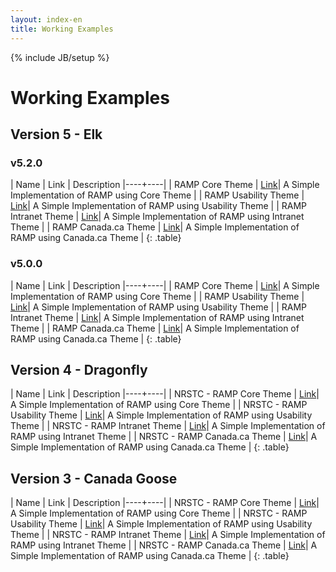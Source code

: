 ```yaml
---
layout: index-en
title: Working Examples
---
```

{% include JB/setup %}

# Working Examples

<div class="toc"></div>

## Version 5 - Elk

### v5.2.0

| Name | Link | Description
|----+----|
| RAMP Core Theme | [Link]({{BASE_PATH}}/demos/NRSTC/v5.2.0/ramp-pcar/ramp-en.html)| A Simple Implementation of RAMP using Core Theme |
| RAMP Usability Theme | [Link]({{BASE_PATH}}/demos/NRSTC/v5.2.0/ramp-theme-intranet/ramp-en.html)| A Simple Implementation of RAMP using Usability Theme |
| RAMP Intranet Theme | [Link]({{BASE_PATH}}/demos/NRSTC/v5.2.0/ramp-theme-intranet/ramp-en.html)| A Simple Implementation of RAMP using Intranet Theme |
| RAMP Canada.ca Theme | [Link]({{BASE_PATH}}/demos/NRSTC/v5.2.0/ramp-theme-canada/ramp-en.html)| A Simple Implementation of RAMP using Canada.ca Theme |
{: .table}


### v5.0.0

| Name | Link | Description
|----+----|
| RAMP Core Theme | [Link]({{BASE_PATH}}/demos/NRSTC/5.0/core/ramp-en.html)| A Simple Implementation of RAMP using Core Theme |
| RAMP Usability Theme | [Link]({{BASE_PATH}}/demos/NRSTC/5.0/usability/ramp-en.html)| A Simple Implementation of RAMP using Usability Theme |
| RAMP Intranet Theme | [Link]({{BASE_PATH}}/demos/NRSTC/5.0/intranet/ramp-en.html)| A Simple Implementation of RAMP using Intranet Theme |
| RAMP Canada.ca Theme | [Link]({{BASE_PATH}}/demos/NRSTC/5.0/canada/ramp-en.html)| A Simple Implementation of RAMP using Canada.ca Theme |
{: .table}

## Version 4 - Dragonfly

| Name | Link | Description
|----+----|
| NRSTC - RAMP Core Theme | [Link]({{BASE_PATH}}/demos/NRSTC/4.0/core/ramp-en.html)| A Simple Implementation of RAMP using Core Theme |
| NRSTC - RAMP Usability Theme | [Link]({{BASE_PATH}}/demos/NRSTC/4.0/usability/ramp-en.html)| A Simple Implementation of RAMP using Usability Theme |
| NRSTC - RAMP Intranet Theme | [Link]({{BASE_PATH}}/demos/NRSTC/4.0/intranet/ramp-en.html)| A Simple Implementation of RAMP using Intranet Theme |
| NRSTC - RAMP Canada.ca Theme | [Link]({{BASE_PATH}}/demos/NRSTC/4.0/canada/ramp-en.html)| A Simple Implementation of RAMP using Canada.ca Theme |
{: .table}


## Version 3 - Canada Goose

| Name | Link | Description
|----+----|
| NRSTC - RAMP Core Theme | [Link]({{BASE_PATH}}/demos/NRSTC/3.0/core/ramp-en.html)| A Simple Implementation of RAMP using Core Theme |
| NRSTC - RAMP Usability Theme | [Link]({{BASE_PATH}}/demos/NRSTC/3.0/usability/ramp-en.html)| A Simple Implementation of RAMP using Usability Theme |
| NRSTC - RAMP Intranet Theme | [Link]({{BASE_PATH}}/demos/NRSTC/3.0/intranet/ramp-en.html)| A Simple Implementation of RAMP using Intranet Theme |
| NRSTC - RAMP Canada.ca Theme | [Link]({{BASE_PATH}}/demos/NRSTC/3.0/canada/ramp-en.html)| A Simple Implementation of RAMP using Canada.ca Theme |
{: .table}
